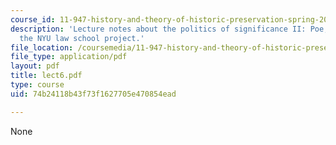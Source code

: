 ```yaml
---
course_id: 11-947-history-and-theory-of-historic-preservation-spring-2007
description: 'Lecture notes about the politics of significance II: Poe, McKim and
  the NYU law school project.'
file_location: /coursemedia/11-947-history-and-theory-of-historic-preservation-spring-2007/74b24118b43f73f1627705e470854ead_lect6.pdf
file_type: application/pdf
layout: pdf
title: lect6.pdf
type: course
uid: 74b24118b43f73f1627705e470854ead

---
```

None